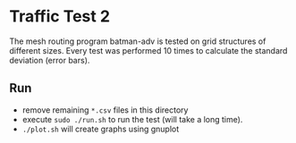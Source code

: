 # Traffic Test 2

The mesh routing program batman-adv is tested on grid structures of different sizes.
Every test was performed 10 times to calculate the standard deviation (error bars).

## Run

* remove remaining `*.csv` files in this directory
* execute `sudo ./run.sh` to run the test (will take a long time).
* `./plot.sh` will create graphs using gnuplot

